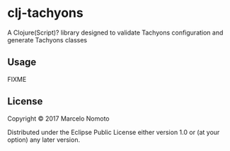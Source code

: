 # clj-tachyons

A Clojure(Script)? library designed to validate Tachyons configuration and generate Tachyons classes

## Usage

FIXME

## License

Copyright © 2017 Marcelo Nomoto

Distributed under the Eclipse Public License either version 1.0 or (at
your option) any later version.
